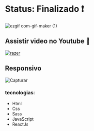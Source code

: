 <h1> Status: Finalizado ❗ </h1>


![ezgif com-gif-maker (1)](https://user-images.githubusercontent.com/66790414/148821031-34621cb4-feed-48cc-9263-ad8cd477a91b.gif)

<h2> Assistir video no Youtube 🎥</h2>

[![razer](http://img.youtube.com/vi/3SualdXH6_4/0.jpg)](https://www.youtube.com/watch?v=3SualdXH6_4)

<h2> Responsivo </h2>

![Capturar](https://user-images.githubusercontent.com/66790414/148828259-d70c4c15-077e-43e9-a8f8-85155833854c.PNG)

<h3> tecnologias: </h3>

+ Html
+ Css
+ Sass
+ JavaScript
+ ReactJs
 
